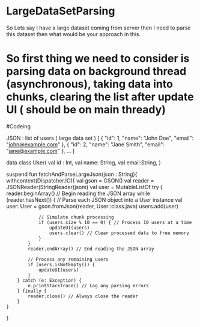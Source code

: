 # LargeDataSetParsing

So Lets say I have a large dataset coming from server then I need to parse this dataset then what would be your approach in this.

# So first thing we need to consider is parsing data on background thread (asynchronous), taking data into chunks, clearing the list after update UI ( should be on main thready) 


#Codeing


JSON : list of users ( large data set )
[
  { "id": 1, "name": "John Doe", "email": "john@example.com" },
  { "id": 2, "name": "Jane Smith", "email": "jane@example.com" },
  ...
]

data class User(
val id : Int,
val name: String,
val email:String,
)

suspend fun fetchAndParseLargeJson(json : String){
withcontext(Dispatcher.IO){
val gson = GSON()
val reader = JSONReader(StringReader(jsom)
val user = MutableListOf<User>
try {
            reader.beginArray() // Begin reading the JSON array
            while (reader.hasNext()) {
                // Parse each JSON object into a User instance
                val user: User = gson.fromJson(reader, User::class.java)
                users.add(user)

                // Simulate chunk processing
                if (users.size % 10 == 0) { // Process 10 users at a time
                    updateUI(users)
                    users.clear() // Clear processed data to free memory
                }
            }
            reader.endArray() // End reading the JSON array

            // Process any remaining users
            if (users.isNotEmpty()) {
                updateUI(users)
            }
        } catch (e: Exception) {
            e.printStackTrace() // Log any parsing errors
        } finally {
            reader.close() // Always close the reader
        }
    }

}
